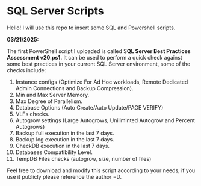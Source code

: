 # SQL Server Scripts

Hello! I will use this repo to insert some SQL and Powershell scripts. 

**03/21/2025:**

The first PowerShell script I uploaded is called S**QL Server Best Practices Assessment v20.ps1.** It can be used to perform a quick check against some best practices in your current SQL Server environment, some of the checks include:

1. Instance configs (Optimize For Ad Hoc workloads, Remote Dedicated Admin Connections and Backup Compression).
2. Min and Max Server Memory.
3. Max Degree of Parallelism.
4. Database Options (Auto Create/Auto Update/PAGE VERIFY)
5. VLFs checks.
6. Autogrow settings (Large Autogrows, Uniliminted Autogrow and Percent Autogrows)
7. Backup full execution in the last 7 days.
8. Backup log execution in the last 7 days.
9. CheckDB execution in the last 7 days.
10. Databases Compatibility Level.
11. TempDB Files checks (autogrow, size, number of files)

Feel free to download and modify this script according to your needs, if you use it publicly please reference the author =D.
